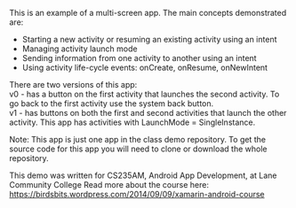 This is an example of a multi-screen app. The main concepts demonstrated are:
* Starting a new activity or resuming an existing activity using an intent
* Managing activity launch mode
* Sending information from one activity to another using an intent
* Using activity life-cycle events: onCreate, onResume, onNewIntent

There are two versions of this app:<br>
v0 - has a button on the first activity that launches the second activity. 
To go back to the first activity use the system back button.<br>
v1 - has buttons on both the first and second activities that launch the other activity. 
This app has activities with LaunchMode = SingleInstance.<br>

Note: This app is just one app in the class demo repository. 
To get the source code for this app you will need to 
clone or download the whole repository.

This demo was written for CS235AM, Android App Development, at Lane Community College
Read more about the course here: https://birdsbits.wordpress.com/2014/09/09/xamarin-android-course

